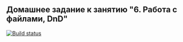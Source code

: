 ## Домашнее задание к занятию "6. Работа с файлами, DnD"

[![Build status](https://ci.appveyor.com/api/projects/status/ky9u0m6o4w827c9u?svg=true)](https://ci.appveyor.com/project/tashakibanova/dnd)